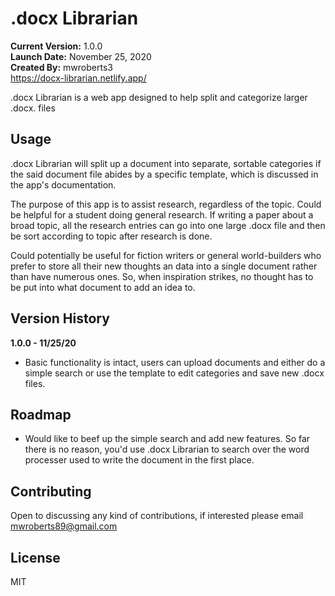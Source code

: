 # .docx Librarian

**Current Version:** 1.0.0
<br>
**Launch Date:** November 25, 2020
<br>
**Created By:** mwroberts3
<br>
https://docx-librarian.netlify.app/

.docx Librarian is a web app designed to help split and categorize larger .docx. files

## Usage

.docx Librarian will split up a document into separate, sortable categories if the said document file abides by a specific template, which is discussed in the app's documentation.

The purpose of this app is to assist research, regardless of the topic. Could be helpful for a student doing general research. If writing a paper about a broad topic, all the research entries can go into one large .docx file and then be sort according to topic after research is done.

Could potentially be useful for fiction writers or general world-builders who prefer to store all their new thoughts an data into a single document rather than have numerous ones. So, when inspiration strikes, no thought has to be put into what document to add an idea to.

## Version History

**1.0.0 - 11/25/20**
<br>

- Basic functionality is intact, users can upload documents and either do a simple search or use the template to edit categories and save new .docx files.

## Roadmap

- Would like to beef up the simple search and add new features. So far there is no reason, you'd use .docx Librarian to search over the word processer used to write the document in the first place.

## Contributing

Open to discussing any kind of contributions, if interested please email mwroberts89@gmail.com

## License

MIT
